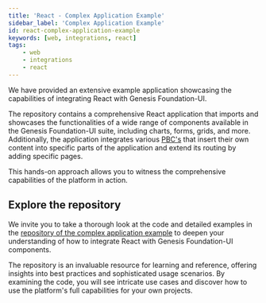 ```yaml
---
title: 'React - Complex Application Example'
sidebar_label: 'Complex Application Example'
id: react-complex-application-example
keywords: [web, integrations, react]
tags:
    - web
    - integrations
    - react
---
```


We have provided an extensive example application showcasing the capabilities of integrating React with Genesis Foundation-UI.

The repository contains a comprehensive React application that imports and showcases the functionalities of a wide range of components available in the Genesis Foundation-UI suite, including charts, forms, grids, and more. Additionally, the application integrates various [PBC's](../../../../server/packaged-business-capabilities/pbc-intro/) that insert their own content into specific parts of the application and extend its routing by adding specific pages.

This hands-on approach allows you to witness the comprehensive capabilities of the platform in action.

## Explore the repository

We invite you to take a thorough look at the code and detailed examples in the [repository of the complex application example](https://github.com/genesiscommunitysuccess/howto-ui-integrations-react/tree/main) to deepen your understanding of how to integrate React with Genesis Foundation-UI components.

The repository is an invaluable resource for learning and reference, offering insights into best practices and sophisticated usage scenarios. By examining the code, you will see intricate use cases and discover how to use the platform's full capabilities for your own projects.
